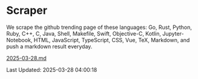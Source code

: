 # Scraper

We scrape the github trending page of these languages: Go, Rust, Python, Ruby, C++, C, Java, Shell, Makefile, Swift, Objective-C, Kotlin, Jupyter-Notebook, HTML, JavaScript, TypeScript, CSS, Vue, TeX, Markdown, and push a markdown result everyday.

[2025-03-28.md](https://github.com/yangwenmai/github-trending-backup/blob/master/2025-03-28.md)

Last Updated: 2025-03-28 04:00:18